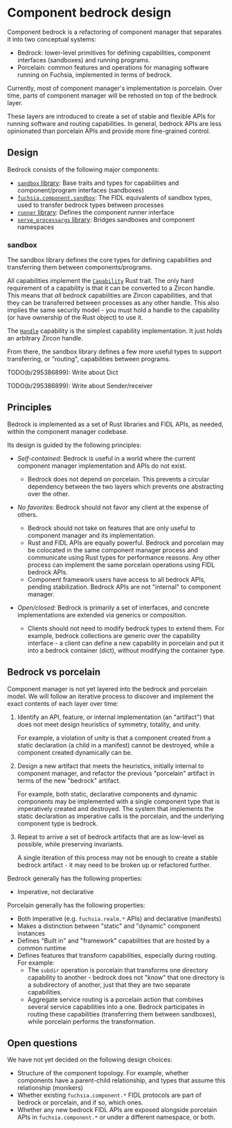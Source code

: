 # Component bedrock design

Component bedrock is a refactoring of component manager that separates it into
two conceptual systems:

 - Bedrock: lower-level primitives for defining capabilities, component
   interfaces (sandboxes) and running programs.
 - Porcelain: common features and operations for managing software running on
   Fuchsia, implemented in terms of bedrock.

Currently, most of component manager's implementation is porcelain. Over time,
parts of component manager will be rehosted on top of the bedrock layer.

These layers are introduced to create a set of stable and flexible APIs for
running software and routing capabilities. In general, bedrock APIs are less
opinionated than porcelain APIs and provide more fine-grained control.

## Design

Bedrock consists of the following major components:

 - [`sandbox` library](lib-sandbox): Base traits and types for capabilities and
   component/program interfaces (sandboxes)
 - [`fuchsia.component.sandbox`](fidl-sandbox): The FIDL equivalents of sandbox
   types, used to transfer bedrock types between processes
 - [`runner` library](lib-runner): Defines the component runner interface
 - [`serve_processargs` library](lib-serve_processargs): Bridges sandboxes
   and component namespaces

### sandbox

The sandbox library defines the core types for defining capabilities and
transferring them between components/programs.

All capabilities implement the [`Capability`](capability-trait) Rust trait.
The only hard requirement of a capability is that it can be converted to a
Zircon handle. This means that *all* bedrock capabilities are Zircon
capabilities, and that they can be transferred between processes as any other
handle. This also implies the same security model - you must hold a handle
to the capability (or have ownership of the Rust object) to use it.

The [`Handle`](handle-cap) capability is the simplest capability implementation.
It just holds an arbitrary Zircon handle.

From there, the sandbox library defines a few more useful types to support
transferring, or "routing", capabilities between programs.

TODO(b/295386899): Write about Dict

TODO(b/295386899): Write about Sender/receiver

## Principles

Bedrock is implemented as a set of Rust libraries and FIDL APIs, as needed,
within the component manager codebase.

Its design is guided by the following principles:

* *Self-contained*: Bedrock is useful in a world where the current component
  manager implementation and APIs do not exist.

  - Bedrock does not depend on porcelain. This prevents a circular dependency
    between the two layers which prevents one abstracting over the other.

* *No favorites*: Bedrock should not favor any client at the expense of others.

  - Bedrock should not take on features that are only useful to component
    manager and its implementation.
  - Rust and FIDL APIs are equally powerful. Bedrock and porcelain may be
    colocated in the same component manager process and communicate using Rust
    types for performance reasons. Any other process can implement the same
    porcelain operations using FIDL bedrock APIs.
  - Component framework users have access to all bedrock APIs, pending
    stabilization. Bedrock APIs are not "internal" to component manager.

* *Open/closed*: Bedrock is primarily a set of interfaces, and concrete
  implementations are extended via generics or composition.

  - Clients should not need to modify bedrock types to extend them. For example,
  bedrock collections are generic over the capability interface - a client can
  define a new capability in porcelain and put it into a bedrock container
  (dict), without modifying the container type.

## Bedrock vs porcelain

Component manager is not yet layered into the bedrock and porcelain model.
We will follow an iterative process to discover and implement the exact
contents of each layer over time:

1. Identify an API, feature, or internal implementation (an "artifact")
   that does not meet design heuristics of symmetry, totality, and unity. 

   For example, a violation of unity is that a component created from a static
   declaration (a child in a manifest) cannot be destroyed, while a component
   created dynamically can be.
2. Design a new artifact that meets the heuristics, initially internal to
   component manager, and refactor the previous "porcelain" artifact
   in terms of the new "bedrock" artifact.

   For example, both static, declarative components and dynamic components
   may be implemented with a single component type that is imperatively
   created and destroyed. The system that implements the static declaration
   as imperative calls is the porcelain, and the underlying component type
   is bedrock.
3. Repeat to arrive a set of bedrock artifacts that are as low-level as
   possible, while preserving invariants.

   A single iteration of this process may not be enough to create a stable
   bedrock artifact - it may need to be broken up or refactored further.

Bedrock generally has the following properties:

* Imperative, not declarative

Porcelain generally has the following properties:

* Both imperative (e.g. `fuchsia.realm.*` APIs) and declarative (manifests)
* Makes a distinction between "static" and "dynamic" component instances
* Defines "Built in" and "framework" capabilities that are hosted by a
  common runtime
* Defines features that transform capabilities, especially during routing.
  For example:
    - The `subdir` operation is porcelain that transforms one directory
      capability to another - bedrock does not "know" that one directory is a
      subdirectory of another, just that they are two separate capabilities.
    - Aggregate service routing is a porcelain action that combines several
      service capabilities into a one. Bedrock participates in routing these
      capabilities (transferring them between sandboxes), while porcelain
      performs the transformation.

## Open questions

We have not yet decided on the following design choices:

* Structure of the component topology. For example, whether components have a
  parent-child relationship, and types that assume this relationship (monikers)
* Whether existing `fuchsia.component.*` FIDL protocols are part of bedrock
  or porcelain, and if so, which ones.
* Whether any new bedrock FIDL APIs are exposed alongside porcelain APIs in
  `fuchsia.component.*` or under a different namespace, or both.

[capability-trait]: //src/sys/component_manager/lib/sandbox/src/capability.rs
[handle-cap]: //src/sys/component_manager/lib/sandbox/src/handle.rs
[lib-sandbox]: //src/sys/component_manager/lib/sandbox
[lib-runner]: //src/sys/component_manager/lib/runner
[lib-serve_processargs]: //src/sys/component_manager/lib/serve_processargs
[fidl-sandbox]: //sdk/fidl/fuchsia.component.sandbox/sandbox.fidl
